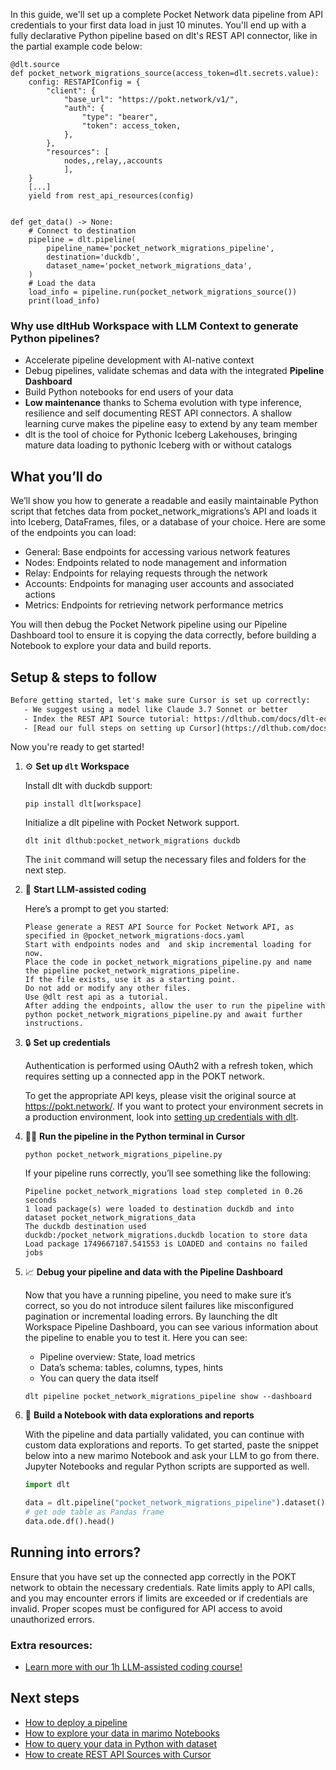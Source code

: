 In this guide, we'll set up a complete Pocket Network data pipeline from API credentials to your first data load in just 10 minutes. You'll end up with a fully declarative Python pipeline based on dlt's REST API connector, like in the partial example code below:

```python-outcome
@dlt.source
def pocket_network_migrations_source(access_token=dlt.secrets.value):
    config: RESTAPIConfig = {
        "client": {
            "base_url": "https://pokt.network/v1/",
            "auth": {
                "type": "bearer",
                "token": access_token,
            },
        },
        "resources": [
            nodes,,relay,,accounts
            ],
    }
    [...]
    yield from rest_api_resources(config)


def get_data() -> None:
    # Connect to destination
    pipeline = dlt.pipeline(
        pipeline_name='pocket_network_migrations_pipeline',
        destination='duckdb',
        dataset_name='pocket_network_migrations_data', 
    )
    # Load the data
    load_info = pipeline.run(pocket_network_migrations_source())
    print(load_info) 
```

### Why use dltHub Workspace with LLM Context to generate Python pipelines?

- Accelerate pipeline development with AI-native context
- Debug pipelines, validate schemas and data with the integrated **Pipeline Dashboard**
- Build Python notebooks for end users of your data
- **Low maintenance** thanks to Schema evolution with type inference, resilience and self documenting REST API connectors. A shallow learning curve makes the pipeline easy to extend by any team member
- dlt is the tool of choice for Pythonic Iceberg Lakehouses, bringing mature data loading to pythonic Iceberg with or without catalogs

## What you’ll do

We’ll show you how to generate a readable and easily maintainable Python script that fetches data from pocket_network_migrations’s API and loads it into Iceberg, DataFrames, files, or a database of your choice. Here are some of the endpoints you can load:

- General: Base endpoints for accessing various network features
- Nodes: Endpoints related to node management and information
- Relay: Endpoints for relaying requests through the network
- Accounts: Endpoints for managing user accounts and associated actions
- Metrics: Endpoints for retrieving network performance metrics

You will then debug the Pocket Network pipeline using our Pipeline Dashboard tool to ensure it is copying the data correctly, before building a Notebook to explore your data and build reports.

## Setup & steps to follow

```default
Before getting started, let's make sure Cursor is set up correctly:
   - We suggest using a model like Claude 3.7 Sonnet or better
   - Index the REST API Source tutorial: https://dlthub.com/docs/dlt-ecosystem/verified-sources/rest_api/ and add it to context as **@dlt rest api**
   - [Read our full steps on setting up Cursor](https://dlthub.com/docs/dlt-ecosystem/llm-tooling/cursor-restapi#23-configuring-cursor-with-documentation)
```

Now you're ready to get started!

1. ⚙️ **Set up `dlt` Workspace**
    
    Install dlt with duckdb support:
    ```shell
    pip install dlt[workspace]
    ```

    Initialize a dlt pipeline with Pocket Network support.
    ```shell
    dlt init dlthub:pocket_network_migrations duckdb
    ```

    The `init` command will setup the necessary files and folders for the next step.
    
2. 🤠 **Start LLM-assisted coding**
    
    Here’s a prompt to get you started:
    
    ```prompt
    Please generate a REST API Source for Pocket Network API, as specified in @pocket_network_migrations-docs.yaml 
    Start with endpoints nodes and  and skip incremental loading for now. 
    Place the code in pocket_network_migrations_pipeline.py and name the pipeline pocket_network_migrations_pipeline. 
    If the file exists, use it as a starting point. 
    Do not add or modify any other files. 
    Use @dlt rest api as a tutorial. 
    After adding the endpoints, allow the user to run the pipeline with python pocket_network_migrations_pipeline.py and await further instructions.
    ```

    
3. 🔒 **Set up credentials** 
    
    Authentication is performed using OAuth2 with a refresh token, which requires setting up a connected app in the POKT network.
    
    To get the appropriate API keys, please visit the original source at https://pokt.network/.
    If you want to protect your environment secrets in a production environment, look into [setting up credentials with dlt](https://dlthub.com/docs/walkthroughs/add_credentials).
    
4. 🏃‍♀️ **Run the pipeline in the Python terminal in Cursor**
    
    ```shell
    python pocket_network_migrations_pipeline.py
    ```
    
    If your pipeline runs correctly, you’ll see something like the following:
    
    ```shell
    Pipeline pocket_network_migrations load step completed in 0.26 seconds
    1 load package(s) were loaded to destination duckdb and into dataset pocket_network_migrations_data
    The duckdb destination used duckdb:/pocket_network_migrations.duckdb location to store data
    Load package 1749667187.541553 is LOADED and contains no failed jobs
    ```
    
5. 📈 **Debug your pipeline and data with the Pipeline Dashboard**

    Now that you have a running pipeline, you need to make sure it’s correct, so you do not introduce silent failures like misconfigured pagination or incremental loading errors. By launching the dlt Workspace Pipeline Dashboard, you can see various information about the pipeline to enable you to test it. Here you can see:
    - Pipeline overview: State, load metrics
    - Data’s schema: tables, columns, types, hints
    - You can query the data itself
    
    ```shell
    dlt pipeline pocket_network_migrations_pipeline show --dashboard
    ```
    
6. 🐍 **Build a Notebook with data explorations and reports**

    With the pipeline and data partially validated, you can continue with custom data explorations and reports. To get started, paste the snippet below into a new marimo Notebook and ask your LLM to go from there. Jupyter Notebooks and regular Python scripts are supported as well.

    
    ```python
    import dlt

   data = dlt.pipeline("pocket_network_migrations_pipeline").dataset()
   # get ode table as Pandas frame
   data.ode.df().head()
    ```

## Running into errors?

Ensure that you have set up the connected app correctly in the POKT network to obtain the necessary credentials. Rate limits apply to API calls, and you may encounter errors if limits are exceeded or if credentials are invalid. Proper scopes must be configured for API access to avoid unauthorized errors.

### Extra resources:

- [Learn more with our 1h LLM-assisted coding course!](https://www.youtube.com/watch?v=GGid70rnJuM)

## Next steps

- [How to deploy a pipeline](https://dlthub.com/docs/walkthroughs/deploy-a-pipeline)
- [How to explore your data in marimo Notebooks](https://dlthub.com/docs/general-usage/dataset-access/marimo)
- [How to query your data in Python with dataset](https://dlthub.com/docs/general-usage/dataset-access/dataset)
- [How to create REST API Sources with Cursor](https://dlthub.com/docs/dlt-ecosystem/llm-tooling/cursor-restapi)